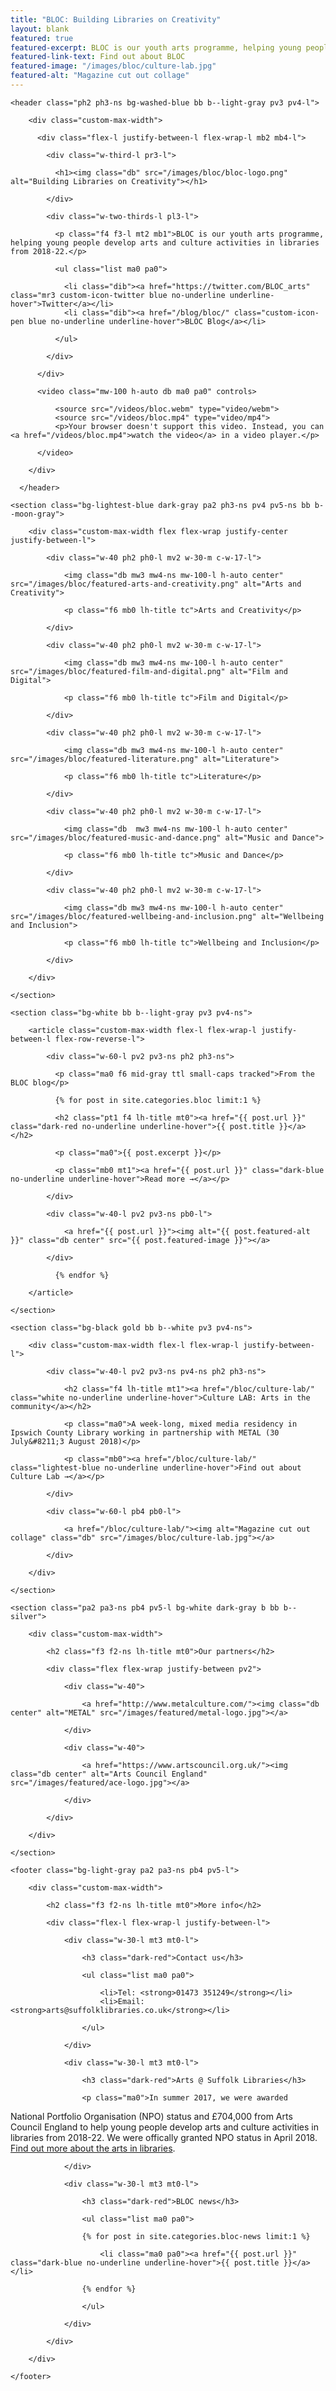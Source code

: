 ```yaml
---
title: "BLOC: Building Libraries on Creativity"
layout: blank
featured: true
featured-excerpt: BLOC is our youth arts programme, helping young people develop arts and culture activities in libraries from 2018-22.
featured-link-text: Find out about BLOC
featured-image: "/images/bloc/culture-lab.jpg"
featured-alt: "Magazine cut out collage"
---
```


<article>

    <header class="ph2 ph3-ns bg-washed-blue bb b--light-gray pv3 pv4-l">

        <div class="custom-max-width">

          <div class="flex-l justify-between-l flex-wrap-l mb2 mb4-l">

            <div class="w-third-l pr3-l">

              <h1><img class="db" src="/images/bloc/bloc-logo.png" alt="Building Libraries on Creativity"></h1>

            </div>

            <div class="w-two-thirds-l pl3-l">

              <p class="f4 f3-l mt2 mb1">BLOC is our youth arts programme, helping young people develop arts and culture activities in libraries from 2018-22.</p>

              <ul class="list ma0 pa0">

                <li class="dib"><a href="https://twitter.com/BLOC_arts" class="mr3 custom-icon-twitter blue no-underline underline-hover">Twitter</a></li>
                <li class="dib"><a href="/blog/bloc/" class="custom-icon-pen blue no-underline underline-hover">BLOC Blog</a></li>

              </ul>

            </div>

          </div>

          <video class="mw-100 h-auto db ma0 pa0" controls>

              <source src="/videos/bloc.webm" type="video/webm">
              <source src="/videos/bloc.mp4" type="video/mp4">
              <p>Your browser doesn't support this video. Instead, you can <a href="/videos/bloc.mp4">watch the video</a> in a video player.</p>

          </video>

        </div>

      </header>

    <section class="bg-lightest-blue dark-gray pa2 ph3-ns pv4 pv5-ns bb b--moon-gray">

        <div class="custom-max-width flex flex-wrap justify-center justify-between-l">

            <div class="w-40 ph2 ph0-l mv2 w-30-m c-w-17-l">

                <img class="db mw3 mw4-ns mw-100-l h-auto center" src="/images/bloc/featured-arts-and-creativity.png" alt="Arts and Creativity">

                <p class="f6 mb0 lh-title tc">Arts and Creativity</p>

            </div>

            <div class="w-40 ph2 ph0-l mv2 w-30-m c-w-17-l">

                <img class="db mw3 mw4-ns mw-100-l h-auto center" src="/images/bloc/featured-film-and-digital.png" alt="Film and Digital">

                <p class="f6 mb0 lh-title tc">Film and Digital</p>

            </div>

            <div class="w-40 ph2 ph0-l mv2 w-30-m c-w-17-l">

                <img class="db mw3 mw4-ns mw-100-l h-auto center" src="/images/bloc/featured-literature.png" alt="Literature">

                <p class="f6 mb0 lh-title tc">Literature</p>

            </div>

            <div class="w-40 ph2 ph0-l mv2 w-30-m c-w-17-l">

                <img class="db  mw3 mw4-ns mw-100-l h-auto center" src="/images/bloc/featured-music-and-dance.png" alt="Music and Dance">

                <p class="f6 mb0 lh-title tc">Music and Dance</p>

            </div>

            <div class="w-40 ph2 ph0-l mv2 w-30-m c-w-17-l">

                <img class="db mw3 mw4-ns mw-100-l h-auto center" src="/images/bloc/featured-wellbeing-and-inclusion.png" alt="Wellbeing and Inclusion">

                <p class="f6 mb0 lh-title tc">Wellbeing and Inclusion</p>

            </div>

        </div>

    </section>

    <section class="bg-white bb b--light-gray pv3 pv4-ns">

        <article class="custom-max-width flex-l flex-wrap-l justify-between-l flex-row-reverse-l">

            <div class="w-60-l pv2 pv3-ns ph2 ph3-ns">

              <p class="ma0 f6 mid-gray ttl small-caps tracked">From the BLOC blog</p>

              {% for post in site.categories.bloc limit:1 %}

              <h2 class="pt1 f4 lh-title mt0"><a href="{{ post.url }}" class="dark-red no-underline underline-hover">{{ post.title }}</a></h2>

              <p class="ma0">{{ post.excerpt }}</p>

              <p class="mb0 mt1"><a href="{{ post.url }}" class="dark-blue no-underline underline-hover">Read more →</a></p>

            </div>

            <div class="w-40-l pv2 pv3-ns pb0-l">

                <a href="{{ post.url }}"><img alt="{{ post.featured-alt }}" class="db center" src="{{ post.featured-image }}"></a>

            </div>

              {% endfor %}

        </article>

    </section>

    <section class="bg-black gold bb b--white pv3 pv4-ns">

        <div class="custom-max-width flex-l flex-wrap-l justify-between-l">

            <div class="w-40-l pv2 pv3-ns pv4-ns ph2 ph3-ns">

                <h2 class="f4 lh-title mt1"><a href="/bloc/culture-lab/" class="white no-underline underline-hover">Culture LAB: Arts in the community</a></h2>

                <p class="ma0">A week-long, mixed media residency in Ipswich County Library working in partnership with METAL (30 July&#8211;3 August 2018)</p>

                <p class="mb0"><a href="/bloc/culture-lab/" class="lightest-blue no-underline underline-hover">Find out about Culture Lab →</a></p>

            </div>

            <div class="w-60-l pb4 pb0-l">

                <a href="/bloc/culture-lab/"><img alt="Magazine cut out collage" class="db" src="/images/bloc/culture-lab.jpg"></a>

            </div>

        </div>

    </section>

    <section class="pa2 pa3-ns pb4 pv5-l bg-white dark-gray b bb b--silver">

        <div class="custom-max-width">

            <h2 class="f3 f2-ns lh-title mt0">Our partners</h2>

            <div class="flex flex-wrap justify-between pv2">

                <div class="w-40">

                    <a href="http://www.metalculture.com/"><img class="db center" alt="METAL" src="/images/featured/metal-logo.jpg"></a>

                </div>

                <div class="w-40">

                    <a href="https://www.artscouncil.org.uk/"><img class="db center" alt="Arts Council England" src="/images/featured/ace-logo.jpg"></a>

                </div>

            </div>

        </div>

    </section>

    <footer class="bg-light-gray pa2 pa3-ns pb4 pv5-l">

        <div class="custom-max-width">

            <h2 class="f3 f2-ns lh-title mt0">More info</h2>

            <div class="flex-l flex-wrap-l justify-between-l">

                <div class="w-30-l mt3 mt0-l">

                    <h3 class="dark-red">Contact us</h3>

                    <ul class="list ma0 pa0">

                        <li>Tel: <strong>01473 351249</strong></li>
                        <li>Email: <strong>arts@suffolklibraries.co.uk</strong></li>

                    </ul>

                </div>

                <div class="w-30-l mt3 mt0-l">

                    <h3 class="dark-red">Arts @ Suffolk Libraries</h3>

                    <p class="ma0">In summer 2017, we were awarded
National Portfolio Organisation (NPO) status and &pound;704,000 from Arts
Council England to help young people develop arts and culture activities
 in libraries from 2018-22. We were offically granted NPO status in
April 2018. <a href="/arts/" class="dark-blue no-underline underline-hover">Find out more about the arts in libraries</a>.</p>

                </div>

                <div class="w-30-l mt3 mt0-l">

                    <h3 class="dark-red">BLOC news</h3>

                    <ul class="list ma0 pa0">

                    {% for post in site.categories.bloc-news limit:1 %}

                        <li class="ma0 pa0"><a href="{{ post.url }}" class="dark-blue no-underline underline-hover">{{ post.title }}</a></li>

                    {% endfor %}

                    </ul>

                </div>

            </div>

        </div>

    </footer>

</article>

